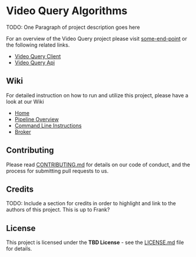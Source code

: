 # Video Query Algorithms

TODO: One Paragraph of project description goes here

For an overview of the Video Query project please visit [some-end-point](some-end-point) or the following related links.

- [Video Query Client](https://github.com/fetorres/video-query)
- [Video Query Api](https://github.com/fetorres/video-query-api)

## Wiki

For detailed instruction on how to run and utilize this project, please have a look at our Wiki

- [Home](https://github.com/fetorres/video-query-algorithms/wiki/Home)
- [Pipeline Overview](https://github.com/fetorres/video-query-algorithms/wiki/Pipeline)
- [Command Line Instructions](https://github.com/fetorres/video-query-algorithms/wiki/Command-Line)
- [Broker](https://github.com/fetorres/video-query-algorithms/wiki/Broker)

## Contributing

Please read [CONTRIBUTING.md](CONTRIBUTING.md) for details on our code of conduct, and the process for submitting pull
requests to us.

## Credits

TODO: Include a section for credits in order to highlight and link to the authors of this project. This is up to Frank?

## License

This project is licensed under the **TBD License** - see the [LICENSE.md](LICENSE.md) file for details.
